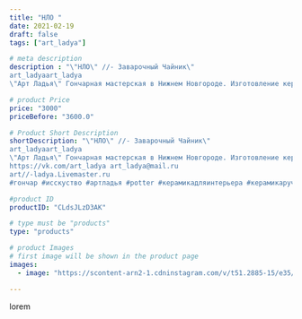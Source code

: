 ```yaml
---
title: "НЛО "
date: 2021-02-19
draft: false
tags: ["art_ladya"]

# meta description
description : "\"НЛО\" //- Заварочный Чайник\" 
art_ladyaart_ladya
\"Арт Ладья\" Гончарная мастерская в Нижнем Новгороде. Изготовление керамики и мастер//-классы по обучению. "

# product Price
price: "3000"
priceBefore: "3600.0"

# Product Short Description
shortDescription: "\"НЛО\" //- Заварочный Чайник\" 
art_ladyaart_ladya
\"Арт Ладья\" Гончарная мастерская в Нижнем Новгороде. Изготовление керамики и мастер//-классы по обучению. 
https://vk.com/art_ladya art_ladya@mail.ru 
art//-ladya.Livemaster.ru
#гончар #исскуство #артладья #potter #керамикадляинтерьера #керамикаручнаяработа #керамиканазаказ #handmade #посудаизглины #керамика #чайник #эксклюзивнаякерамика #painter #dishes #decor #ceramicar #pot #claygoods #restaurant #earthenware #ceramic #design #неопознаныйлетающийобъект #мистика #ceramicart #teapot #заварочныйчайник #clay #авторскаякерамика #нло"

#product ID
productID: "CLdsJLzD3AK"

# type must be "products"
type: "products"

# product Images
# first image will be shown in the product page
images:
  - image: "https://scontent-arn2-1.cdninstagram.com/v/t51.2885-15/e35/151295709_2662571557368419_3065587378099920574_n.jpg?se=7&tp=1&_nc_ht=scontent-arn2-1.cdninstagram.com&_nc_cat=111&_nc_ohc=2OKzuPumJgUAX9Atb-Y&ccb=7-4&oh=13adc2af3135ca9245a3e3bb4bcf7bb2&oe=6085EB4D&_nc_sid=86f79a&ig_cache_key=MjUxMjM1ODMxMjMzMjE5MzgwMg%3D%3D.2-ccb7-4"

---
```

lorem

